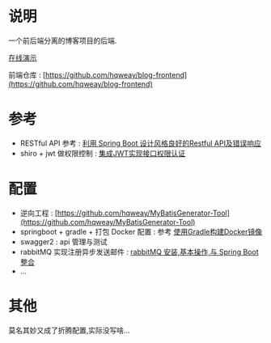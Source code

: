 # 说明

一个前后端分离的博客项目的后端.

[在线演示](http://118.24.156.136)

前端仓库 : [https://github.com/hqweay/blog-frontend](https://github.com/hqweay/blog-frontend)

# 参考

* RESTful API 参考 : [利用 Spring Boot 设计风格良好的Restful API及错误响应](https://www.jianshu.com/p/d6424d98b02e)
* shiro + jwt 做权限控制 : [集成JWT实现接口权限认证](https://www.xncoding.com/2017/07/09/spring/sb-jwt.html)

# 配置

* 逆向工程 : [https://github.com/hqweay/MyBatisGenerator-Tool](https://github.com/hqweay/MyBatisGenerator-Tool)
* springboot + gradle + 打包 Docker 配置 : 参考 [ 使用Gradle构建Docker镜像](<https://juejin.im/post/5b27b7ac51882574c32c6588>)
* swagger2 : api 管理与测试
* rabbitMQ 实现注册异步发送邮件 : [rabbitMQ 安装,基本操作,与 Spring Boot 整合](https://hqweay.cn/2019/05/23/rabbitMQ/)
* ...

# 其他

莫名其妙又成了折腾配置,实际没写啥...